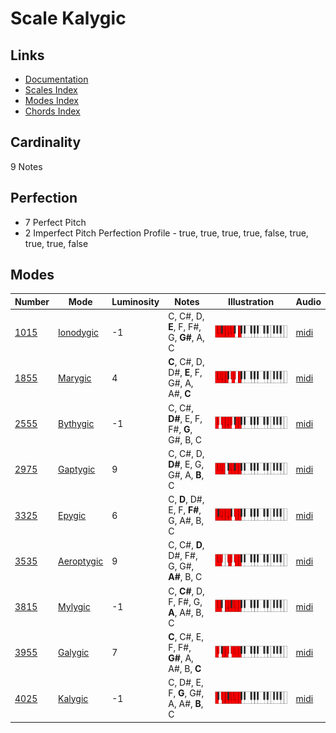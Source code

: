 # Scale Kalygic

## Links

- [Documentation](README.md)
- [Scales Index](Scales.md)
- [Modes Index](Modes.md)
- [Chords Index](Chords.md)

## Cardinality

9 Notes

## Perfection

- 7 Perfect Pitch
- 2 Imperfect Pitch
Perfection Profile - true, true, true, true, false, true, true, true, false

## Modes

| Number | Mode | Luminosity | Notes | Illustration | Audio |
|--------|------|------------|-------|--------------|-------|
| [1015](https://ianring.com/musictheory/scales/1015) | [Ionodygic](ModeIonodygic.md) | -1 | C, C#, D, **E**, F, F#, G, **G#**, A, C | ![CNaturalIonodygic](ModeCNaturalIonodygic.png) | [midi](https://github.com/edipermadi/music/blob/main/docs/ModeCNaturalIonodygic.mid?raw=true) | 
| [1855](https://ianring.com/musictheory/scales/1855) | [Marygic](ModeMarygic.md) | 4 | **C**, C#, D, D#, **E**, F, G#, A, A#, **C** | ![CNaturalMarygic](ModeCNaturalMarygic.png) | [midi](https://github.com/edipermadi/music/blob/main/docs/ModeCNaturalMarygic.mid?raw=true) | 
| [2555](https://ianring.com/musictheory/scales/2555) | [Bythygic](ModeBythygic.md) | -1 | C, C#, **D#**, E, F, F#, **G**, G#, B, C | ![CNaturalBythygic](ModeCNaturalBythygic.png) | [midi](https://github.com/edipermadi/music/blob/main/docs/ModeCNaturalBythygic.mid?raw=true) | 
| [2975](https://ianring.com/musictheory/scales/2975) | [Gaptygic](ModeGaptygic.md) | 9 | C, C#, D, **D#**, E, G, G#, A, **B**, C | ![CNaturalGaptygic](ModeCNaturalGaptygic.png) | [midi](https://github.com/edipermadi/music/blob/main/docs/ModeCNaturalGaptygic.mid?raw=true) | 
| [3325](https://ianring.com/musictheory/scales/3325) | [Epygic](ModeEpygic.md) | 6 | C, **D**, D#, E, F, **F#**, G, A#, B, C | ![CNaturalEpygic](ModeCNaturalEpygic.png) | [midi](https://github.com/edipermadi/music/blob/main/docs/ModeCNaturalEpygic.mid?raw=true) | 
| [3535](https://ianring.com/musictheory/scales/3535) | [Aeroptygic](ModeAeroptygic.md) | 9 | C, C#, **D**, D#, F#, G, G#, **A#**, B, C | ![CNaturalAeroptygic](ModeCNaturalAeroptygic.png) | [midi](https://github.com/edipermadi/music/blob/main/docs/ModeCNaturalAeroptygic.mid?raw=true) | 
| [3815](https://ianring.com/musictheory/scales/3815) | [Mylygic](ModeMylygic.md) | -1 | C, **C#**, D, F, F#, G, **A**, A#, B, C | ![CNaturalMylygic](ModeCNaturalMylygic.png) | [midi](https://github.com/edipermadi/music/blob/main/docs/ModeCNaturalMylygic.mid?raw=true) | 
| [3955](https://ianring.com/musictheory/scales/3955) | [Galygic](ModeGalygic.md) | 7 | **C**, C#, E, F, F#, **G#**, A, A#, B, **C** | ![CNaturalGalygic](ModeCNaturalGalygic.png) | [midi](https://github.com/edipermadi/music/blob/main/docs/ModeCNaturalGalygic.mid?raw=true) | 
| [4025](https://ianring.com/musictheory/scales/4025) | [Kalygic](ModeKalygic.md) | -1 | C, D#, E, F, **G**, G#, A, A#, **B**, C | ![CNaturalKalygic](ModeCNaturalKalygic.png) | [midi](https://github.com/edipermadi/music/blob/main/docs/ModeCNaturalKalygic.mid?raw=true) | 

